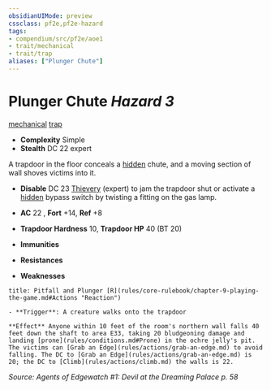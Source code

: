 ```yaml
---
obsidianUIMode: preview
cssclass: pf2e,pf2e-hazard
tags:
- compendium/src/pf2e/aoe1
- trait/mechanical
- trait/trap
aliases: ["Plunger Chute"]
---
```

# Plunger Chute *Hazard 3*  
[mechanical](rules/traits/mechanical.md)  [trap](rules/traits/trap.md)  

- **Complexity** Simple
- **Stealth** DC 22 expert  

A trapdoor in the floor conceals a [hidden](rules/conditions.md#Hidden) chute, and a moving section of wall shoves victims into it.

- **Disable** DC 23 [Thievery](compendium/skills.md#Thievery) (expert) to jam the trapdoor shut or activate a [hidden](rules/conditions.md#Hidden) bypass switch by twisting a fitting on the gas lamp.  

- **AC** 22 , **Fort** +14, **Ref** +8
- **Trapdoor Hardness** 10, **Trapdoor HP** 40 (BT 20)
- **Immunities** 
- **Resistances** 
- **Weaknesses** 
     
```ad-embed-ability
title: Pitfall and Plunger [R](rules/core-rulebook/chapter-9-playing-the-game.md#Actions "Reaction")

- **Trigger**: A creature walks onto the trapdoor

**Effect** Anyone within 10 feet of the room's northern wall falls 40 feet down the shaft to area E33, taking 20 bludgeoning damage and landing [prone](rules/conditions.md#Prone) in the ochre jelly's pit. The victims can [Grab an Edge](rules/actions/grab-an-edge.md) to avoid falling. The DC to [Grab an Edge](rules/actions/grab-an-edge.md) is 20; the DC to [Climb](rules/actions/climb.md) the walls is 22.
```

*Source: Agents of Edgewatch #1: Devil at the Dreaming Palace p. 58*